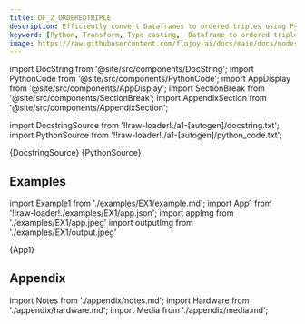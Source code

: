 ```yaml
---
title: DF_2_ORDEREDTRIPLE
description: Efficiently convert Dataframes to ordered triples using Python with Flojoy's DF_2_ORDEREDTRIPLE type casting transformer. It takes one dataframe type data to picks 3 different columns to generate OrderedTriple type.
keyword: [Python, Transform, Type casting,  Dataframe to ordered triple conversion, Python type casting transformer, Data conversion with DF_2_ORDEREDTRIPLE, Python data manipulation, Streamline data processing, Data transformation techniques, Ordered triple creation, Python data analysis, Accurate data insights, Data manipulation using DF_2_ORDEREDTRIPLE]
image: https://raw.githubusercontent.com/flojoy-ai/docs/main/docs/nodes/TRANSFORMERS/TYPE_CASTING/DF_2_ORDEREDTRIPLE/examples/EX1/output.jpeg
---
```



[//]: # (Custom component imports)

import DocString from '@site/src/components/DocString';
import PythonCode from '@site/src/components/PythonCode';
import AppDisplay from '@site/src/components/AppDisplay';
import SectionBreak from '@site/src/components/SectionBreak';
import AppendixSection from '@site/src/components/AppendixSection';

[//]: # (Docstring)

import DocstringSource from '!!raw-loader!./a1-[autogen]/docstring.txt';
import PythonSource from '!!raw-loader!./a1-[autogen]/python_code.txt';

<DocString>{DocstringSource}</DocString>
<PythonCode GLink='TRANSFORMERS/TYPE_CASTING/DF_2_ORDERED_TRIPLE/DF_2_ORDERED_TRIPLE.py'>{PythonSource}</PythonCode>

<SectionBreak />

[//]: # (Examples)

## Examples

import Example1 from './examples/EX1/example.md';
import App1 from '!!raw-loader!./examples/EX1/app.json';
import appImg from './examples/EX1/app.jpeg'
import outputImg from './examples/EX1/output.jpeg'

<AppDisplay 
    nodeLabel='DF_2_ORDERED_TRIPLE'
    appImg={appImg}
    outputImg={outputImg}
    >
    {App1}
</AppDisplay>

<Example1 />

<SectionBreak />

[//]: # (Appendix)

## Appendix

import Notes from './appendix/notes.md';
import Hardware from './appendix/hardware.md';
import Media from './appendix/media.md';

<AppendixSection index={0} folderPath='nodes/TRANSFORMERS/TYPE_CASTING/DF_2_ORDERED_TRIPLE/appendix/'><Notes /></AppendixSection>
<AppendixSection index={1} folderPath='nodes/TRANSFORMERS/TYPE_CASTING/DF_2_ORDERED_TRIPLE/appendix/'><Hardware /></AppendixSection>
<AppendixSection index={2} folderPath='nodes/TRANSFORMERS/TYPE_CASTING/DF_2_ORDERED_TRIPLE/appendix/'><Media /></AppendixSection>
